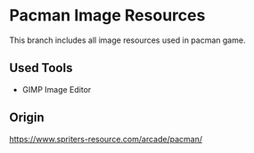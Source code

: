 # Pacman Image Resources
This branch includes all image resources used in pacman game.
## Used Tools
- GIMP Image Editor
## Origin
<https://www.spriters-resource.com/arcade/pacman/>

